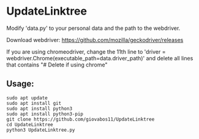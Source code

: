 # UpdateLinktree

Modify 'data.py' to your personal data and the path to the webdriver.

Download webdriver: https://github.com/mozilla/geckodriver/releases

If you are using chromeodriver, change the 11th line to 'driver = webdriver.Chrome(executable_path=data.driver_path)' and delete all lines that contains "# Delete if using chrome"

## Usage:
```
sudo apt update
sudo apt install git
sudo apt install python3
sudo apt install python3-pip
git clone https://github.com/giovabos11/UpdateLinktree
cd UpdateLinktree
python3 UpdateLinktree.py
```

